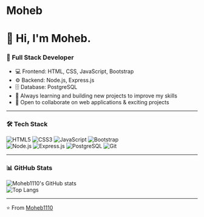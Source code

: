 # Moheb
# 👋 Hi, I'm Moheb.

### 🚀 Full Stack Developer
- 💻 Frontend: HTML, CSS, JavaScript, Bootstrap  
- ⚙️ Backend: Node.js, Express.js  
- 🗄️ Database: PostgreSQL   
- 🎯 Always learning and building new projects to improve my skills  
- 🤝 Open to collaborate on web applications & exciting projects  

---

### 🛠️ Tech Stack
![HTML5](https://img.shields.io/badge/HTML5-E34F26?style=for-the-badge&logo=html5&logoColor=white)
![CSS3](https://img.shields.io/badge/CSS3-1572B6?style=for-the-badge&logo=css3&logoColor=white)
![JavaScript](https://img.shields.io/badge/JavaScript-F7DF1E?style=for-the-badge&logo=javascript&logoColor=black)
![Bootstrap](https://img.shields.io/badge/Bootstrap-563D7C?style=for-the-badge&logo=bootstrap&logoColor=white)  
![Node.js](https://img.shields.io/badge/Node.js-339933?style=for-the-badge&logo=node.js&logoColor=white)
![Express.js](https://img.shields.io/badge/Express.js-000000?style=for-the-badge&logo=express&logoColor=white)
![PostgreSQL](https://img.shields.io/badge/PostgreSQL-316192?style=for-the-badge&logo=postgresql&logoColor=white)
![Git](https://img.shields.io/badge/Git-F05032?style=for-the-badge&logo=git&logoColor=white)

---

### 📊 GitHub Stats
![Moheb1110's GitHub stats](https://github-readme-stats.vercel.app/api?username=YourUserName&show_icons=true&theme=tokyonight)  
![Top Langs](https://github-readme-stats.vercel.app/api/top-langs/?username=YourUserName&layout=compact&theme=tokyonight)

---
⭐️ From [Moheb1110](https://github.com/Moheb1110)

